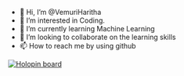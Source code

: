 - 👋 Hi, I’m @VemuriHaritha
- 👀 I’m interested in Coding.
- 🌱 I’m currently learning Machine Learning
- 💞️ I’m looking to collaborate on the learning skills
- 📫 How to reach me by using github

<!---
VemuriHaritha/VemuriHaritha is a ✨ special ✨ repository because its `README.md` (this file) appears on your GitHub profile.
You can click the Preview link to take a look at your changes.
--->
[![Holopin board](https://holopin.io/api/user/board?user=vemuriharitha)](https://holopin.io/@vemuriharitha)

